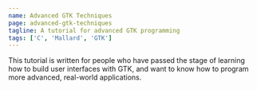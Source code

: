 ```yaml
---
name: Advanced GTK Techniques
page: advanced-gtk-techniques
tagline: A tutorial for advanced GTK programming
tags: ['C', 'Mallard', 'GTK']
---
```

This tutorial is written for people who have passed the stage of learning how to build user interfaces with GTK, and want to know how to program more advanced, real-world applications.